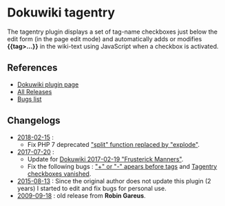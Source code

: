# Dokuwiki tagentry

The tagentry plugin displays a set of tag-name checkboxes just below the edit form (in the page edit mode) and automatically adds or modifies **{{tag>...}}** in the wiki-text using JavaScript when a checkbox is activated. 

## References

* [Dokuwiki plugin page](https://www.dokuwiki.org/plugin:tagentry)
* [All Releases](https://github.com/sphaira-dev/dokuwiki-tagentry/releases)
* [Bugs list](https://www.dokuwiki.org/plugin:tagentry#bugs)


## Changelogs

* [2018-02-15](https://github.com/sphaira-dev/dokuwiki-tagentry/releases/download/v2.2/tagentry_2018-02-15.zip) : 
  * Fix PHP 7 deprecated ["split" function replaced by "explode"](https://www.dokuwiki.org/plugin:tagentry#php_70_issue).
* [2017-07-20](https://github.com/sphaira-dev/dokuwiki-tagentry/releases/download/v2.1/tagentry_2017-07-20.zip) : 
  * Update for [Dokuwiki 2017-02-19 "Frusterick Manners"](https://www.dokuwiki.org/changes#release_2017-02-19e_frusterick_manners).
  * Fix the following bugs : ["+" or "-" apears before tags](https://www.dokuwiki.org/plugin:tagentry#or_-_appears_before_tags) and [Tagentry checkboxes vanished](https://www.dokuwiki.org/plugin:tagentry#tagentry_checkboxes_vanished_when_using_the_dokuwiki_anteater_release_2010-11-07_and_newer).
* [2015-08-13](https://github.com/sphaira-dev/dokuwiki-tagentry/releases/download/v2.0/tagentry_2015-08-13.zip) : Since the original author does not update this plugin (2 years) I started to edit and fix bugs for personal use.
* [2009-09-18](https://github.com/sphaira-dev/dokuwiki-tagentry/releases/download/v1.0/tagentry_2009-09-18.zip) : old release from **Robin Gareus**.


